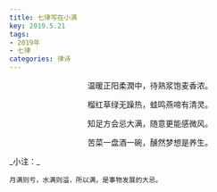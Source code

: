 ```yaml
---
title: 七律写在小满
key: 2019.5.21
tags: 
- 2019年 
- 七律
categories: 律诗
---
```


<p align="center">温暖正阳柔潤中，待熟浆饱麦香浓。
</p>
<p align="center">榴红草绿无躁热，蛙鸣燕啼有清灵。
</p>
<p align="center">知足方会忌大满，随意更能感微风。
</p>
<p align="center">苦菜一盘酒一碗，醺然梦想是养生。
</p>
_小注：_

```
月满则亏，水满则溢，所以满，是事物发展的大忌。
```